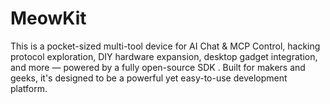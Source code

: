 # MeowKit
This is a pocket-sized multi-tool device for AI Chat &amp; MCP Control, hacking protocol exploration, DIY hardware expansion, desktop gadget integration, and more — powered by a fully open-source SDK . Built for makers and geeks, it's designed to be a powerful yet easy-to-use development platform.
